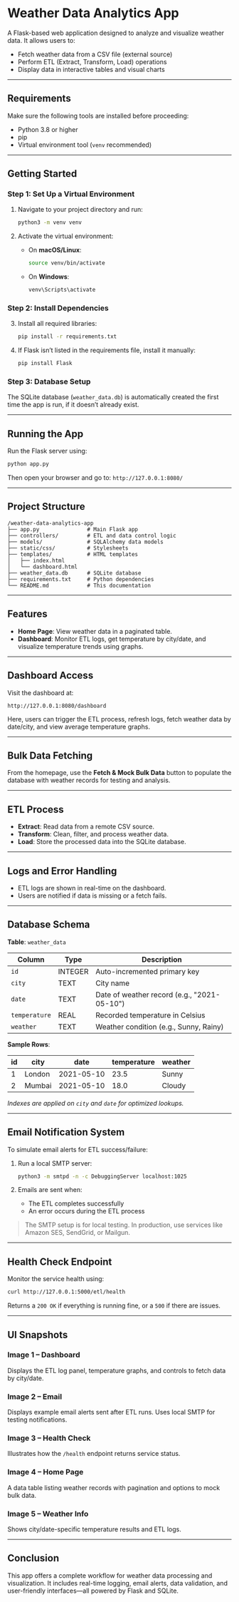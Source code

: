 # Weather Data Analytics App

A Flask-based web application designed to analyze and visualize weather data. It allows users to:

- Fetch weather data from a CSV file (external source)
- Perform ETL (Extract, Transform, Load) operations
- Display data in interactive tables and visual charts

---

## Requirements

Make sure the following tools are installed before proceeding:

- Python 3.8 or higher
- pip
- Virtual environment tool (`venv` recommended)

---

## Getting Started

### Step 1: Set Up a Virtual Environment

1. Navigate to your project directory and run:
   ```bash
   python3 -m venv venv
   ```

2. Activate the virtual environment:
   - On **macOS/Linux**:
     ```bash
     source venv/bin/activate
     ```
   - On **Windows**:
     ```bash
     venv\Scripts\activate
     ```

### Step 2: Install Dependencies

3. Install all required libraries:
   ```bash
   pip install -r requirements.txt
   ```

4. If Flask isn’t listed in the requirements file, install it manually:
   ```bash
   pip install Flask
   ```

### Step 3: Database Setup

The SQLite database (`weather_data.db`) is automatically created the first time the app is run, if it doesn’t already exist.

---

## Running the App

Run the Flask server using:

```bash
python app.py
```

Then open your browser and go to: `http://127.0.0.1:8080/`

---

## Project Structure

```
/weather-data-analytics-app
├── app.py               # Main Flask app
├── controllers/         # ETL and data control logic
├── models/              # SQLAlchemy data models
├── static/css/          # Stylesheets
├── templates/           # HTML templates
│   ├── index.html
│   └── dashboard.html
├── weather_data.db      # SQLite database
├── requirements.txt     # Python dependencies
└── README.md            # This documentation
```

---

## Features

- **Home Page**: View weather data in a paginated table.
- **Dashboard**: Monitor ETL logs, get temperature by city/date, and visualize temperature trends using graphs.

---

## Dashboard Access

Visit the dashboard at:

```
http://127.0.0.1:8080/dashboard
```

Here, users can trigger the ETL process, refresh logs, fetch weather data by date/city, and view average temperature graphs.

---

## Bulk Data Fetching

From the homepage, use the **Fetch & Mock Bulk Data** button to populate the database with weather records for testing and analysis.

---

## ETL Process

- **Extract**: Read data from a remote CSV source.
- **Transform**: Clean, filter, and process weather data.
- **Load**: Store the processed data into the SQLite database.

---

## Logs and Error Handling

- ETL logs are shown in real-time on the dashboard.
- Users are notified if data is missing or a fetch fails.

---

## Database Schema

**Table**: `weather_data`

| Column       | Type    | Description                                   |
|--------------|---------|-----------------------------------------------|
| `id`         | INTEGER | Auto-incremented primary key                  |
| `city`       | TEXT    | City name                                     |
| `date`       | TEXT    | Date of weather record (e.g., "2021-05-10")   |
| `temperature`| REAL    | Recorded temperature in Celsius               |
| `weather`    | TEXT    | Weather condition (e.g., Sunny, Rainy)        |

**Sample Rows**:

| id | city   | date       | temperature | weather |
|----|--------|------------|-------------|---------|
| 1  | London | 2021-05-10 | 23.5        | Sunny   |
| 2  | Mumbai | 2021-05-10 | 18.0        | Cloudy  |

*Indexes are applied on `city` and `date` for optimized lookups.*

---

## Email Notification System

To simulate email alerts for ETL success/failure:

1. Run a local SMTP server:
   ```bash
   python3 -m smtpd -n -c DebuggingServer localhost:1025
   ```

2. Emails are sent when:
   - The ETL completes successfully
   - An error occurs during the ETL process

> The SMTP setup is for local testing. In production, use services like Amazon SES, SendGrid, or Mailgun.

---

## Health Check Endpoint

Monitor the service health using:

```bash
curl http://127.0.0.1:5000/etl/health
```

Returns a `200 OK` if everything is running fine, or a `500` if there are issues.

---

## UI Snapshots

### Image 1 – Dashboard
Displays the ETL log panel, temperature graphs, and controls to fetch data by city/date.

### Image 2 – Email
Displays example email alerts sent after ETL runs. Uses local SMTP for testing notifications.

### Image 3 – Health Check
Illustrates how the `/health` endpoint returns service status.

### Image 4 – Home Page
A data table listing weather records with pagination and options to mock bulk data.

### Image 5 – Weather Info
Shows city/date-specific temperature results and ETL logs.

---

## Conclusion

This app offers a complete workflow for weather data processing and visualization. It includes real-time logging, email alerts, data validation, and user-friendly interfaces—all powered by Flask and SQLite.

